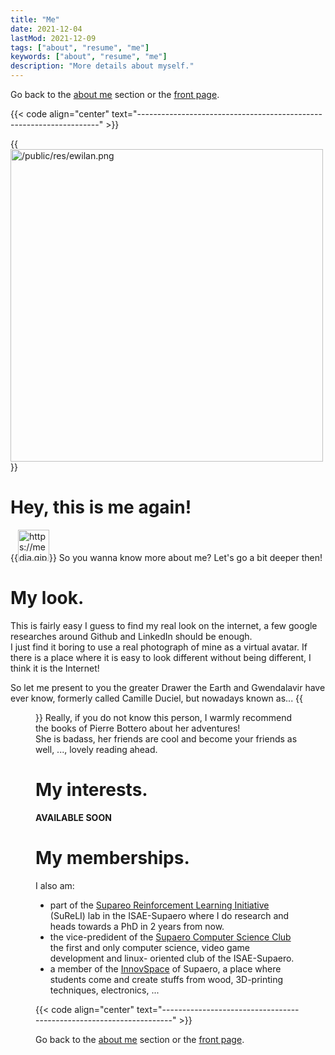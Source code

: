 ```yaml
---
title: "Me"
date: 2021-12-04
lastMod: 2021-12-09
tags: ["about", "resume", "me"]
keywords: ["about", "resume", "me"]
description: "More details about myself."
---
```

Go back to the [about me](/public/about) section or the [front page](/public).  

{{< code align="center" text="--------------------------------------------------------------------" >}}

{{<image src="/public/res/ewilan.png" alt="/public/res/ewilan.png" title="Wave hand" width="500" position="center">}}
# Hey, this is me again!
{{<image src="https://media.giphy.com/media/hvRJCLFzcasrR4ia7z/giphy.gif" alt="https://media.giphy.com/media/hvRJCLFzcasrR4ia7z/giphy.gif" title="Wave hand" height="50" width="50" position="center">}}
So you wanna know more about me? Let's go a bit deeper then!

# My look.
This is fairly easy I guess to find my real look on the internet, a few google researches around Github and LinkedIn should be enough.  
I just find it boring to use a real photograph of mine as a virtual avatar. If there is a place where it is easy to look different without being different, I think it is the Internet!  

So let me present to you the greater Drawer the Earth and Gwendalavir have ever know, formerly called Camille Duciel, but nowadays known as...
{{<figure src="/public/res/ewilan2.png" alt="/public/res/ewilan2.png" title="Wave hand" width="500" position="center" caption="Ewilan Gil' Sayan">}}
Really, if you do not know this person, I warmly recommend the books of Pierre Bottero about her adventures!  
She is badass, her friends are cool and become your friends as well, ..., lovely reading ahead.


# My interests.
**AVAILABLE SOON**

# My memberships.
I also am:
- part of the [Supareo Reinforcement Learning Initiative](https://github.com/SuReLI) (SuReLI) lab in the ISAE-Supaero where I do research and heads towards a PhD in 2 years from now.
- the vice-predident of the [Supaero Computer Science Club](https://github.com/Supaero-Computer-Science-Club) the first and only computer science, video game development and linux- oriented club of the ISAE-Supaero.
- a member of the [InnovSpace](https://sites.google.com/view/innovspace) of Supaero, a place where students come and create stuffs from wood, 3D-printing techniques, electronics, ...

{{< code align="center" text="--------------------------------------------------------------------" >}}

Go back to the [about me](/public/about) section or the [front page](/public).  
